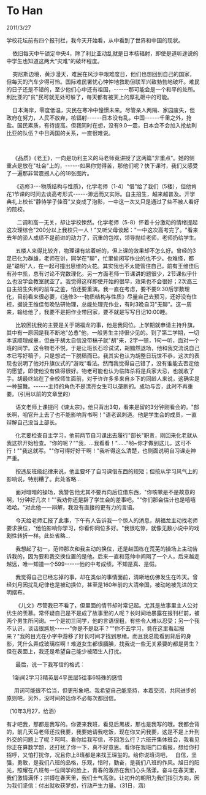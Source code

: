 
# To Han
2011/3/27

学校花坛前有四个报刊栏，我今天开始看，从中看到了世界和中国的现状。

   
依旧每天中午锁定中央4，除了利比亚动乱就是日本核辐射，即使是道听途说的中学生也知道这两大"灾难"的破坏程度。

   
突尼斯边境，黄沙漫天，难民在风沙中艰难度日，他们也想回到自己的国家，但每天的汽车少得可怜。国际难民署忧心忡忡地救助但联军兴致勃勃地破坏。难民的日子还是不错的，至少他们心中还有祖国，------那可能会是一个和平的处所。利比亚的"贫"民可就无处可躲了，每天都有被天上的厚礼砸中的可能。

   
日本海岸，零度低温，灾民在寒冷中憧憬未来。尽管亲人两隔、家园废失，但政府在努力，人民不放弃，核辐射------日本没有乱，中国------千里之外，抢盐。国民素质，有待提高。但我同时在想，没有9.0一震，日本会不会加入抢劫利比亚的队伍？中日两国的关系，一直很难说。

   

   
《品质》《老王》，一向是功利主义的马老师竟讲授了这两篇"非重点"。她的侧重点是放在"社会"上的，------如果你觉得苦，那他们呢？快下课时，我们又感受了一遍那非常震撼人心的18张图片。

    
《选修3---物质结构与性质》，化学老师（1-4）"借"给了我们（5楼），但他肯花1节课的时间去谈高考形式------渺远而又实际。自主招生，越来越普及。开学典礼上校长"静待学子佳音"又变成了泡影，一中这一次又只是通过了些不被人看好的院校。

      
二调和高一无关，却让学校悚然。化学老师（5-8）怀着十分激动的情绪提起这次理综合"200分以上我校只一人！"又听父母谈起："一中这次高考完了。"看来去年的骄人成绩不是前进的动力了，沉重的包袱，领导抛给老师，老师扔给学生。

     
五楼人来得比较齐，物理课有站着听的，但上课的效果却不怎么好。曾经的3足已化为群雄，老师在讲，同学在"聊"，忙里偷闲写作业的也不少。也难怪，都是"聪明"人，在一起可撞出思维的火花。其实我也不太能管住自己，前有王维佳后有孙中凯，总有讨论不完数理化。另一方面老师一节课讲的题很少，2节课似乎什么也没学会教室就空了。我觉得这样即使开始的很早，效果也不会很好；2次高三自主招生失利的前车之鉴，怕还要重演。我一直在考虑，要不要9:30后学数理化，目前看来很必要，《选修3---物质结构与性质》尽量自己去预习，还好没有住校，据说王维佳每晚钻研物理，总能处理完作业，有时3晚自习"无聊"。这一周来，输给他了，我要不是把作业带回家，要不就是写写日记10:00睡。

     
比较困扰我的主要是关于胡福龙的事，他是我同位。上学期就申请主持升旗，其中有一原因是我不断地"怂恿"他，一般男生主持很少见的。到了第二学期，一切本该顺理成章，但由于胡太自信没带稿子就"胡"来，2字一顿，1句一听，面对一个班的同学。这令物老不悦，于是让班长石珍试试，胡黯然退场，他和我交流说自己本已写好稿子，只是想试一下脱稿而已。我其实也认为胡整日玩世不恭，这次的表现也说明了他对升旗仪式的"游戏"看法。然而我觉得自己错了，没有谁能去否定他的愿望，即使他没有做得很好。物老可能也认为临阵杀将是兵家大忌，也就收了手。胡最终站在了全校师生面前，对于许许多多来自乡下的同龄人来说，这确实是一种鼓舞。------主持的角色不是漂亮女生可以垄断的。成功与否，此时不再重要。（引用以前的文章里的）

     
语文老师上课提问《谏太宗》，他只背出3句，看来是留的3分钟刚看会的。"部长啊，咱官升上去了也不能影响背书啊！"语老讽刺道。他是学生会的成员，一直辩解自己没当上部长。

     
化老要检查自主学习，他前两节自习课出去履行"部长"职责，刚回来化老就从我这排开始检查。"你的呢？""我，...我看看！"......"哟\~你才做到这儿，这可不行！""我这就写。""你可得好好干啊！"我听得这么清楚，也侧面说明自习课走神严重。

     
按违反班级纪律来说，他主要坏了自习课借东西的规矩；但按从学习风气上的影响说，特别糟了。此处省略...

     
面对暗暗的操场，我警告他尤其不要再向后位借东西，"你咳嗽是不是故意的啊，1分钟好几次！""我劝你还是辞了学生会的差事吧。""你们那会估计也是嘻嘻哈哈。"对此他一一辩解，我没有直接的更有力的言语。

     
今天给老师汇报了此事，下午有人告诉我一个惊人的消息，胡福龙主动找老师要求换位，"他怕影响你学习，你看你同位多好。"我很吃惊，就像无数小说中的戏剧性转折一样。此处省略...

     
我想起了初一，范帅那次和我主动的换位，还是赵国栋在荒芜的操场上主动告诉我的，因为要和我交换位置的是他。后来一直和范帅中间隔了一个人，后来越走越远，唯一知道一个599------他的中考成绩，不知是真、是假。

     
我觉得自己已经忘掉的事，却在类似的事情面前，清晰地仿佛发生在昨天。曾经刘月因扰乱纪律也是被动换位，甚至是160年前的大清帝国，被动地被先进的文明摆布。

     
《儿文》尽管我已不看了，但里面的情节却时常记起。尤其是故事里主人公对优生的羡慕。常怀疑自己是不是成了故事里的人呢？长时间地暴露在报刊栏前，被两个男生所问询。一个是初三同学，他的言语很粗，有些令人难以忍受；另一个我不认识，谈话很尴尬------"你是不是赵丰？""你不去学习，竟在这里看起报来？"我的目光在小字中游移了好长时间才找到思绪。而且我总能看到背后的身影，凭什么弄成玻璃栏啊！难道女生都很腼腆，找我说一些无关紧要的都是男生？但在表面上，我还是希望自己能少被陌生人打扰。

      最后，说一下我写信的格式：

    1新闻2学习3精英层4平民层5往事6特殊的感悟 

    
用词可能很不恰当，但更形象吧。我希望自己能坚持，本着交流，共同进步的原则吧。另外，没时间的话你不必每次都回信。

（10年3月27，给涵）

有才吧我，那都是我写的。你要来我班，看见后黑板，那也是我写的哦。我都会背的，前几天马老师还找我要，我要她请我吃饭，现在你又问我要，这是不是上升到外交的问题上了呢？呵呵。看你给我写信，不回怎么行？六班开集体班会，我看见你正在算数学题，还打扰了你一下，真不好意思。看你在我班门口看报，想给你打招呼，又怕打扰你，况且你上8班都是来找王琛玺的。给你说班词吧，   自信，坚强，勇敢，是我们八班的品格，乐观，惜时，勤奋，是我们八班的作风。旭日的阳光，照耀在八班每一位同学的脸上，青春的激昂在我们心头荡漾。奋斗在春天里，我们激情满怀；拼搏在春天里，我们士气高涨。让初升的朝阳为我们指引方向，因为我们坚信：付出就收获梦想，行动产生力量。（31日，涵）